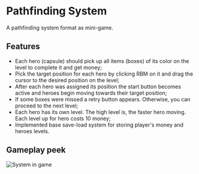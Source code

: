 # Pathfinding System
 A pathfinding system format as mini-game.

## Features
* Each hero (capsule) should pick up all items (boxes) of its color on the level to complete it and get money;
* Pick the target position for each hero by clicking RBM on it and drag the cursor to the desired position on the level;
* After each hero was assigned its position the start button becomes active and heroes begin moving towards their target position;
* If some boxes were missed a retry button appears. Otherwise, you can proceed to the next level;
* Each hero has its own level. The high level is, the faster hero moving. Each level up for hero costs 10 money;
* Implemented base save-load system for storing player's money and heroes levels.

## Gameplay peek
![System in game](https://media4.giphy.com/media/jqwjlp3uLTIlbVYa7r/giphy.gif)
